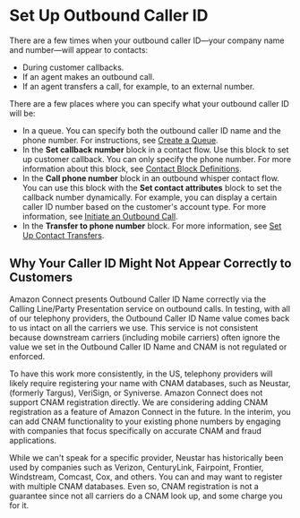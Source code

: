 # Set Up Outbound Caller ID<a name="queues-callerid"></a>

There are a few times when your outbound caller ID—your company name and number—will appear to contacts:
+ During customer callbacks\.
+ If an agent makes an outbound call\.
+ If an agent transfers a call, for example, to an external number\.

There are a few places where you can specify what your outbound caller ID will be:
+ In a queue\. You can specify both the outbound caller ID name and the phone number\. For instructions, see [Create a Queue](create-queue.md)\.
+ In the **Set callback number** block in a contact flow\. Use this block to set up customer callback\. You can only specify the phone number\. For more information about this block, see [Contact Block Definitions](contact-blocks.md)\. 
+ In the **Call phone number** block in an outbound whisper contact flow\. You can use this block with the **Set contact attributes** block to set the callback number dynamically\. For example, you can display a certain caller ID number based on the customer's account type\. For more information, see [Initiate an Outbound Call](using-call-number-block.md)\. 
+ In the **Transfer to phone number** block\. For more information, see [Set Up Contact Transfers](transfer.md)\. 

## Why Your Caller ID Might Not Appear Correctly to Customers<a name="w16aac20c19c23c11"></a>

Amazon Connect presents Outbound Caller ID Name correctly via the Calling Line/Party Presentation service on outbound calls\. In testing, with all of our telephony providers, the Outbound Caller ID Name value comes back to us intact on all the carriers we use\. This service is not consistent because downstream carriers \(including mobile carriers\) often ignore the value we set in the Outbound Caller ID Name and CNAM is not regulated or enforced\. 

To have this work more consistently, in the US, telephony providers will likely require registering your name with CNAM databases, such as Neustar, \(formerly Targus\), VeriSign, or Syniverse\. Amazon Connect does not support CNAM registration directly\. We are considering adding CNAM registration as a feature of Amazon Connect in the future\. In the interim, you can add CNAM functionality to your existing phone numbers by engaging with companies that focus specifically on accurate CNAM and fraud applications\. 

While we can't speak for a specific provider, Neustar has historically been used by companies such as Verizon, CenturyLink, Fairpoint, Frontier, Windstream, Comcast, Cox, and others\. You can and may want to register with multiple CNAM databases\. Even so, CNAM registration is not a guarantee since not all carriers do a CNAM look up, and some charge you for it\.